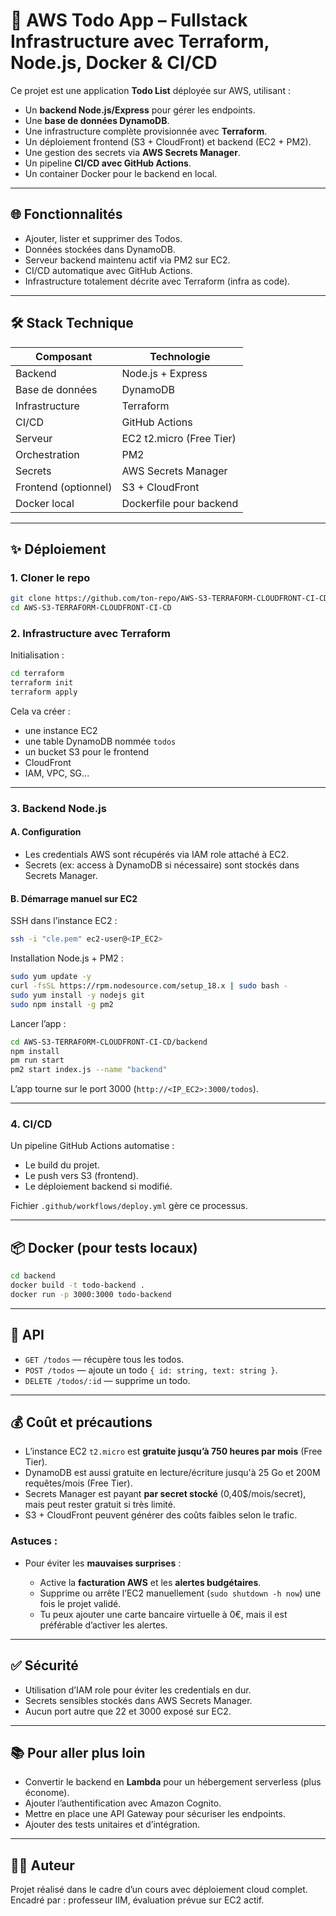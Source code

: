 # 📝 AWS Todo App – Fullstack Infrastructure avec Terraform, Node.js, Docker & CI/CD

Ce projet est une application **Todo List** déployée sur AWS, utilisant :

* Un **backend Node.js/Express** pour gérer les endpoints.
* Une **base de données DynamoDB**.
* Une infrastructure complète provisionnée avec **Terraform**.
* Un déploiement frontend (S3 + CloudFront) et backend (EC2 + PM2).
* Une gestion des secrets via **AWS Secrets Manager**.
* Un pipeline **CI/CD avec GitHub Actions**.
* Un container Docker pour le backend en local.

---

## 🌐 Fonctionnalités

* Ajouter, lister et supprimer des Todos.
* Données stockées dans DynamoDB.
* Serveur backend maintenu actif via PM2 sur EC2.
* CI/CD automatique avec GitHub Actions.
* Infrastructure totalement décrite avec Terraform (infra as code).

---

## 🛠️ Stack Technique

| Composant            | Technologie              |
| -------------------- | ------------------------ |
| Backend              | Node.js + Express        |
| Base de données      | DynamoDB                 |
| Infrastructure       | Terraform                |
| CI/CD                | GitHub Actions           |
| Serveur              | EC2 t2.micro (Free Tier) |
| Orchestration        | PM2                      |
| Secrets              | AWS Secrets Manager      |
| Frontend (optionnel) | S3 + CloudFront          |
| Docker local         | Dockerfile pour backend  |

---

## ✨ Déploiement

### 1. Cloner le repo

```bash
git clone https://github.com/ton-repo/AWS-S3-TERRAFORM-CLOUDFRONT-CI-CD.git
cd AWS-S3-TERRAFORM-CLOUDFRONT-CI-CD
```

### 2. Infrastructure avec Terraform

Initialisation :

```bash
cd terraform
terraform init
terraform apply
```

Cela va créer :

* une instance EC2
* une table DynamoDB nommée `todos`
* un bucket S3 pour le frontend
* CloudFront
* IAM, VPC, SG...

---

### 3. Backend Node.js

#### A. Configuration

* Les credentials AWS sont récupérés via IAM role attaché à EC2.
* Secrets (ex: access à DynamoDB si nécessaire) sont stockés dans Secrets Manager.

#### B. Démarrage manuel sur EC2

SSH dans l’instance EC2 :

```bash
ssh -i "cle.pem" ec2-user@<IP_EC2>
```

Installation Node.js + PM2 :

```bash
sudo yum update -y
curl -fsSL https://rpm.nodesource.com/setup_18.x | sudo bash -
sudo yum install -y nodejs git
sudo npm install -g pm2
```

Lancer l’app :

```bash
cd AWS-S3-TERRAFORM-CLOUDFRONT-CI-CD/backend
npm install
pm run start
pm2 start index.js --name "backend"
```

L’app tourne sur le port 3000 (`http://<IP_EC2>:3000/todos`).

---

### 4. CI/CD

Un pipeline GitHub Actions automatise :

* Le build du projet.
* Le push vers S3 (frontend).
* Le déploiement backend si modifié.

Fichier `.github/workflows/deploy.yml` gère ce processus.

---

## 📦 Docker (pour tests locaux)

```bash
cd backend
docker build -t todo-backend .
docker run -p 3000:3000 todo-backend
```

---

## 📡 API

* `GET /todos` — récupère tous les todos.
* `POST /todos` — ajoute un todo `{ id: string, text: string }`.
* `DELETE /todos/:id` — supprime un todo.

---

## 💰 Coût et précautions

* L’instance EC2 `t2.micro` est **gratuite jusqu’à 750 heures par mois** (Free Tier).
* DynamoDB est aussi gratuite en lecture/écriture jusqu'à 25 Go et 200M requêtes/mois (Free Tier).
* Secrets Manager est payant **par secret stocké** (0,40\$/mois/secret), mais peut rester gratuit si très limité.
* S3 + CloudFront peuvent générer des coûts faibles selon le trafic.

### Astuces :

* Pour éviter les **mauvaises surprises** :

  * Active la **facturation AWS** et les **alertes budgétaires**.
  * Supprime ou arrête l’EC2 manuellement (`sudo shutdown -h now`) une fois le projet validé.
  * Tu peux ajouter une carte bancaire virtuelle à 0€, mais il est préférable d’activer les alertes.

---

## ✅ Sécurité

* Utilisation d’IAM role pour éviter les credentials en dur.
* Secrets sensibles stockés dans AWS Secrets Manager.
* Aucun port autre que 22 et 3000 exposé sur EC2.

---

## 📚 Pour aller plus loin

* Convertir le backend en **Lambda** pour un hébergement serverless (plus économe).
* Ajouter l’authentification avec Amazon Cognito.
* Mettre en place une API Gateway pour sécuriser les endpoints.
* Ajouter des tests unitaires et d’intégration.

---

## 👨‍💼 Auteur

Projet réalisé dans le cadre d’un cours avec déploiement cloud complet.
Encadré par : professeur IIM, évaluation prévue sur EC2 actif.
